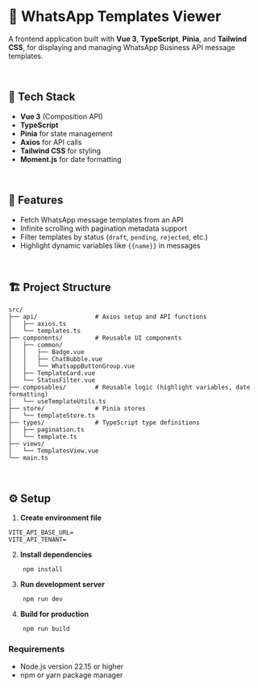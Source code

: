 # 📄 WhatsApp Templates Viewer

A frontend application built with **Vue 3**, **TypeScript**, **Pinia**, and **Tailwind CSS**, for displaying and managing WhatsApp Business API message templates.

<br>

## 🔧 Tech Stack

- **Vue 3** (Composition API)
- **TypeScript**
- **Pinia** for state management
- **Axios** for API calls
- **Tailwind CSS** for styling
- **Moment.js** for date formatting

<br>

## 🚀 Features

- Fetch WhatsApp message templates from an API
- Infinite scrolling with pagination metadata support
- Filter templates by status (`draft`, `pending`, `rejected`, etc.)
- Highlight dynamic variables like `{{name}}` in messages

<br>

## 🏗 Project Structure

```
src/  
├── api/                # Axios setup and API functions  
│   ├── axios.ts  
│   └── templates.ts  
├── components/         # Reusable UI components  
│   ├── common/  
│   │   ├── Badge.vue  
│   │   ├── ChatBubble.vue  
│   │   └── WhatsappButtonGroup.vue  
│   ├── TemplateCard.vue  
│   └── StatusFilter.vue  
├── composables/        # Reusable logic (highlight variables, date formatting)  
│   └── useTemplateUtils.ts  
├── store/              # Pinia stores  
│   └── templateStore.ts  
├── types/              # TypeScript type definitions  
│   ├── pagination.ts  
│   └── template.ts  
├── views/  
│   └── TemplatesView.vue  
└── main.ts  
```

<br>

## ⚙️ Setup

1. **Create environment file**

```
VITE_API_BASE_URL=
VITE_API_TENANT=
```

2. **Install dependencies**

```
    npm install
```

3. **Run development server**

```
    npm run dev
```

4. **Build for production**

```
    npm run build
```

### Requirements

- Node.js version 22.15 or higher  
- npm or yarn package manager  
